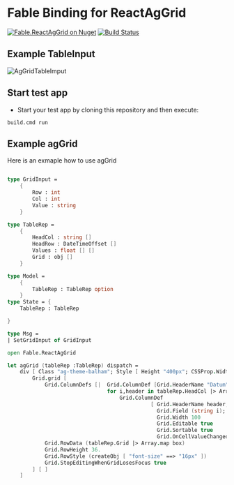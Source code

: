 # Fable Binding for ReactAgGrid

[![Fable.ReactAgGrid on Nuget](https://buildstats.info/nuget/Fable.ReactAgGrid)](https://www.nuget.org/packages/Fable.ReactAgGrid/)
[![Build Status](https://dev.azure.com/DanpowerEnergyData/Fable.ReactAgGrid/_apis/build/status/DanpowerGruppe.Fable.ReactAgGrid?branchName=master)](https://dev.azure.com/DanpowerEnergyData/Fable.ReactAgGrid/_build/latest?definitionId=11&branchName=master)

## Example TableInput
![AgGridTableImput](https://github.com/DanpowerGruppe/Fable.ReactAgGrid/blob/master/images/agGridExample.PNG "aggrid image")

## Start test app
- Start your test app by cloning this repository and then execute:
```
build.cmd run
```

## Example agGrid
Here is an exmaple how to use agGrid
```fs

type GridInput =
    {
        Row : int
        Col : int
        Value : string
    }

type TableRep =
    {
        HeadCol : string []
        HeadRow : DateTimeOffset []
        Values : float [] []
        Grid : obj []
    }    

type Model =
    {
        TableRep : TableRep option
    }
type State = {
    TableRep : TableRep 

}

type Msg = 
| SetGridInput of GridInput

open Fable.ReactAgGrid

let agGrid (tableRep :TableRep) dispatch =
    div [ Class "ag-theme-balham"; Style [ Height "400px"; CSSProp.Width "800px"  ] ] [
        Grid.grid [ 
            Grid.ColumnDefs [|  Grid.ColumnDef [Grid.HeaderName "Datum"; Grid.Field "date"; Grid.Sortable true]
                                for i,header in tableRep.HeadCol |> Array.indexed do
                                    Grid.ColumnDef 
                                              [ Grid.HeaderName header; 
                                                Grid.Field (string i); 
                                                Grid.Width 100
                                                Grid.Editable true
                                                Grid.Sortable true
                                                Grid.OnCellValueChanged (fun ev -> dispatch (SetGridInput ({Row = int ev.node.id; Col = int ev.colDef.field; Value = string ev.newValue})))] |]                             
            Grid.RowData (tableRep.Grid |> Array.map box)
            Grid.RowHeight 36.
            Grid.RowStyle (createObj [ "font-size" ==> "16px" ])
            Grid.StopEditingWhenGridLosesFocus true
        ] [ ]
    ]
```
